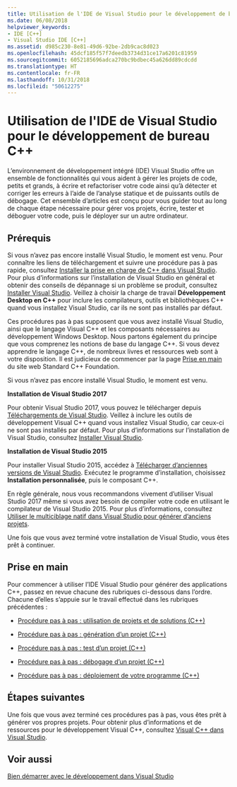 ```yaml
---
title: Utilisation de l'IDE de Visual Studio pour le développement de bureau C++
ms.date: 06/08/2018
helpviewer_keywords:
- IDE [C++]
- Visual Studio IDE [C++]
ms.assetid: d985c230-8e81-49d6-92be-2db9cac8d023
ms.openlocfilehash: 45dcf185f57f7deedb3734d31ce17a6201c81959
ms.sourcegitcommit: 6052185696adca270bc9bdbec45a626dd89cdcdd
ms.translationtype: HT
ms.contentlocale: fr-FR
ms.lasthandoff: 10/31/2018
ms.locfileid: "50612275"
---
```

# <a name="using-the-visual-studio-ide-for-c-desktop-development"></a>Utilisation de l'IDE de Visual Studio pour le développement de bureau C++

L’environnement de développement intégré (IDE) Visual Studio offre un ensemble de fonctionnalités qui vous aident à gérer les projets de code, petits et grands, à écrire et refactoriser votre code ainsi qu’à détecter et corriger les erreurs à l’aide de l’analyse statique et de puissants outils de débogage. Cet ensemble d’articles est conçu pour vous guider tout au long de chaque étape nécessaire pour gérer vos projets, écrire, tester et déboguer votre code, puis le déployer sur un autre ordinateur.

## <a name="prerequisites"></a>Prérequis

Si vous n’avez pas encore installé Visual Studio, le moment est venu. Pour connaître les liens de téléchargement et suivre une procédure pas à pas rapide, consultez [Installer la prise en charge de C++ dans Visual Studio](../build/vscpp-step-0-installation.md). Pour plus d’informations sur l’installation de Visual Studio en général et obtenir des conseils de dépannage si un problème se produit, consultez [Installer Visual Studio](/visualstudio/install/install-visual-studio). Veillez à choisir la charge de travail **Développement Desktop en C++** pour inclure les compilateurs, outils et bibliothèques C++ quand vous installez Visual Studio, car ils ne sont pas installés par défaut.

Ces procédures pas à pas supposent que vous avez installé Visual Studio, ainsi que le langage Visual C++ et les composants nécessaires au développement Windows Desktop. Nous partons également du principe que vous comprenez les notions de base du langage C++. Si vous devez apprendre le langage C++, de nombreux livres et ressources web sont à votre disposition. Il est judicieux de commencer par la page [Prise en main](https://isocpp.org/get-started) du site web Standard C++ Foundation.

Si vous n’avez pas encore installé Visual Studio, le moment est venu.

**Installation de Visual Studio 2017**

Pour obtenir Visual Studio 2017, vous pouvez le télécharger depuis [Téléchargements de Visual Studio](http://www.visualstudio.com/downloads/download-visual-studio-vs.aspx). Veillez à inclure les outils de développement Visual C++ quand vous installez Visual Studio, car ceux-ci ne sont pas installés par défaut. Pour plus d’informations sur l’installation de Visual Studio, consultez [Installer Visual Studio](/visualstudio/install/install-visual-studio).

**Installation de Visual Studio 2015**

Pour installer Visual Studio 2015, accédez à [Télécharger d’anciennes versions de Visual Studio](https://www.visualstudio.com/vs/older-downloads/). Exécutez le programme d’installation, choisissez **Installation personnalisée**, puis le composant C++.

En règle générale, nous vous recommandons vivement d’utiliser Visual Studio 2017 même si vous avez besoin de compiler votre code en utilisant le compilateur de Visual Studio 2015. Pour plus d’informations, consultez [Utiliser le multiciblage natif dans Visual Studio pour générer d’anciens projets](../porting/use-native-multi-targeting.md).

Une fois que vous avez terminé votre installation de Visual Studio, vous êtes prêt à continuer.

## <a name="get-started"></a>Prise en main

Pour commencer à utiliser l’IDE Visual Studio pour générer des applications C++, passez en revue chacune des rubriques ci-dessous dans l’ordre. Chacune d’elles s’appuie sur le travail effectué dans les rubriques précédentes :

- [Procédure pas à pas : utilisation de projets et de solutions (C++)](../ide/walkthrough-working-with-projects-and-solutions-cpp.md)

- [Procédure pas à pas : génération d’un projet (C++)](../ide/walkthrough-building-a-project-cpp.md)

- [Procédure pas à pas : test d’un projet (C++)](../ide/walkthrough-testing-a-project-cpp.md)

- [Procédure pas à pas : débogage d’un projet (C++)](../ide/walkthrough-debugging-a-project-cpp.md)

- [Procédure pas à pas : déploiement de votre programme (C++)](../ide/walkthrough-deploying-your-program-cpp.md)

## <a name="next-steps"></a>Étapes suivantes

Une fois que vous avez terminé ces procédures pas à pas, vous êtes prêt à générer vos propres projets. Pour obtenir plus d’informations et de ressources pour le développement Visual C++, consultez [Visual C++ dans Visual Studio](../visual-cpp-in-visual-studio.md).

## <a name="see-also"></a>Voir aussi

[Bien démarrer avec le développement dans Visual Studio](/visualstudio/ide/get-started-developing-with-visual-studio)